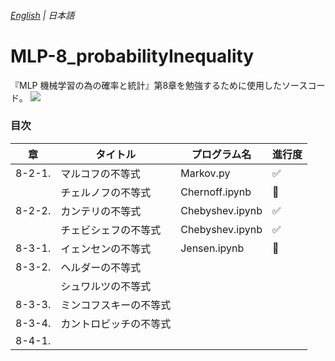 ###### [English](./README-en.md) | 日本語
# MLP-8_probabilityInequality

『MLP 機械学習の為の確率と統計』第8章を勉強するために使用したソースコード。  <img src="https://img.shields.io/badge/-Python-F2C63C.svg?logo=python&style=3D&logoColor=0000dd">

### 目次

| 章     | タイトル                            | プログラム名    | 進行度 |
| ------ | ---------------------------------- | -------------- | ------ |
| 8-2-1. | マルコフの不等式                     | Markov.py      | ✅ |
|        | チェルノフの不等式                   | Chernoff.ipynb | 🚧 |
| 8-2-2. | カンテリの不等式                     | Chebyshev.ipynb | ✅ |
|        | チェビシェフの不等式                 | Chebyshev.ipynb | ✅ |
| 8-3-1. | イェンセンの不等式                   | Jensen.ipynb | 🚧 |
| 8-3-2. | ヘルダーの不等式                     |  |  |
|        | シュワルツの不等式                   |  |  |
| 8-3-3. | ミンコフスキーの不等式               |  |  |
| 8-3-4. | カントロビッチの不等式               |  |  |
| 8-4-1. |  |  |

